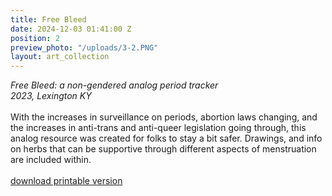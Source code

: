 ```yaml
---
title: Free Bleed
date: 2024-12-03 01:41:00 Z
position: 2
preview_photo: "/uploads/3-2.PNG"
layout: art_collection
---
```


*Free Bleed: a non-gendered analog period tracker* <br>
*2023, Lexington KY* <br>
<br>
With the increases in surveillance on periods, abortion laws changing, and the increases in anti-trans and anti-queer legislation going through, this analog resource was created for folks to stay a bit safer. Drawings, and info on herbs that can be supportive through different aspects of menstruation are included within.<br>
<br>
[download printable version](https://drive.google.com/file/d/1DTSyjX88XzBn3LRcqq32txvfcivTuD_P/view?usp=sharing)